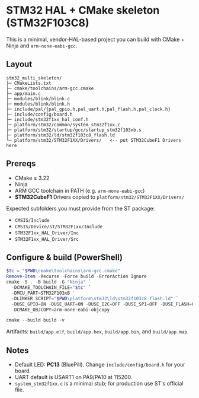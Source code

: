 # STM32 HAL + CMake skeleton (STM32F103C8)

This is a minimal, vendor-HAL-based project you can build with CMake + Ninja and `arm-none-eabi-gcc`.

## Layout
```
stm32_multi_skeleton/
├─ CMakeLists.txt
├─ cmake/toolchains/arm-gcc.cmake
├─ app/main.c
├─ modules/blink/blink.c
├─ modules/blink/blink.h
├─ include/pal/{pal_gpio.h,pal_uart.h,pal_flash.h,pal_clock.h}
├─ include/config/board.h
├─ include/stm32f1xx_hal_conf.h
├─ platform/stm32/common/system_stm32f1xx.c
├─ platform/stm32/startup/gcc/startup_stm32f103xb.s
├─ platform/stm32/ld/stm32f103c8_flash.ld
└─ platform/stm32/STM32F1XX/Drivers/   <-- put STM32CubeF1 Drivers here
```

## Prereqs
- CMake ≥ 3.22
- Ninja
- ARM GCC toolchain in PATH (e.g. `arm-none-eabi-gcc`)
- **STM32CubeF1** Drivers copied to `platform/stm32/STM32F1XX/Drivers/`

Expected subfolders you must provide from the ST package:
- `CMSIS/Include`
- `CMSIS/Device/ST/STM32F1xx/Include`
- `STM32F1xx_HAL_Driver/Inc`
- `STM32F1xx_HAL_Driver/Src`

## Configure & build (PowerShell)
```powershell
$tc = "$PWD\cmake\toolchains\arm-gcc.cmake"
Remove-Item -Recurse -Force build -ErrorAction Ignore
cmake -S . -B build -G "Ninja" `
  -DCMAKE_TOOLCHAIN_FILE="$tc" `
  -DMCU_PART=STM32F103xB `
  -DLINKER_SCRIPT="$PWD\platform\stm32\ld\stm32f103c8_flash.ld" `
  -DUSE_GPIO=ON -DUSE_UART=ON -DUSE_I2C=OFF -DUSE_SPI=OFF -DUSE_FLASH=ON `
  -DCMAKE_OBJCOPY=arm-none-eabi-objcopy

cmake --build build -v
```
Artifacts: `build/app.elf`, `build/app.hex`, `build/app.bin`, and `build/app.map`.

## Notes
- Default LED: **PC13** (BluePill). Change `include/config/board.h` for your board.
- UART default is USART1 on PA9/PA10 at 115200.
- `system_stm32f1xx.c` is a minimal stub; for production use ST's official file.
